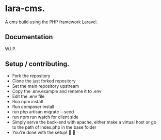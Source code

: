 # lara-cms.
A cms build using the PHP framework Laravel.

## Documentation
W.I.P.

## Setup / contributing.
- Fork the repository
- Clone the just forked repository
- Set the main repository upstream
- Copy the .env.example and rename it to .env
- Edit the .env file
- Run npm install
- Run composer install
- run php artisan migrate --seed
- run npm run watch for client side
- Simply serve the back-end with apache, either make a virtual host or go to the path of index.php in the base folder
- You're done with the setup! :tada: :rocket:
